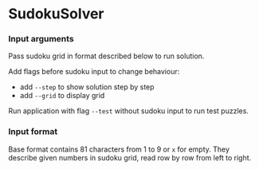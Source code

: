 # SudokuSolver

### Input arguments

Pass sudoku grid in format described below to run solution.

Add flags before sudoku input to change behaviour:
- add `--step` to show solution step by step
- add `--grid` to display grid

Run application with flag `--test` without sudoku input to run test puzzles.

### Input format

Base format contains 81 characters from 1 to 9 or `x` for empty. They describe given numbers in sudoku grid, read
row by row from left to right.